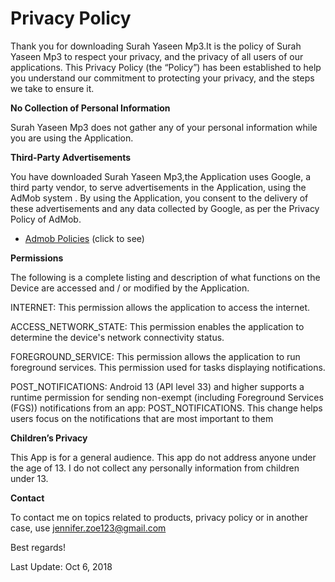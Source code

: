 <h1>Privacy Policy </h1>

Thank you for downloading Surah Yaseen Mp3.It is the policy of Surah Yaseen Mp3 to respect your privacy, 
and the privacy of all users of our applications. 
This Privacy Policy (the “Policy”) has been established to help you understand our commitment to protecting 
your privacy, and the steps we take to ensure it.



<b>No Collection of Personal Information</b>

Surah Yaseen Mp3 does not gather any of your personal information 
while you are using the Application.

<b>Third-Party Advertisements</b>

You have downloaded Surah Yaseen Mp3,the Application uses Google, a third party vendor, to serve advertisements 
in the Application, using the AdMob system . By using the Application, 
you consent to the delivery of these advertisements and any data collected by Google, as per the 
Privacy Policy of AdMob.
* <a href="https://support.google.com/admob/answer/6128543?hl=en">Admob Policies</a> (click to see)

<b>Permissions</b>

The following is a complete listing and description of what functions on the Device are
accessed and / or modified by the Application.

INTERNET:
This permission allows the application to access the internet.

ACCESS_NETWORK_STATE:
This permission enables the application to determine the device's network connectivity status.

FOREGROUND_SERVICE:
This permission allows the application to run foreground services. This permission used for tasks displaying notifications.

POST_NOTIFICATIONS:
Android 13 (API level 33) and higher supports a runtime permission for sending non-exempt (including Foreground Services (FGS)) notifications from an app: POST_NOTIFICATIONS. 
This change helps users focus on the notifications that are most important to them

<b>Children’s Privacy</b>

This App is for a general audience. This app do not address anyone under the age of 13. I do not collect any personally information from children under 13.

<b>Contact</b>

To contact me on topics related to products, privacy policy or in another case, use 
jennifer.zoe123@gmail.com

Best regards!

Last Update: Oct 6, 2018


